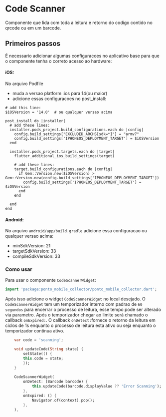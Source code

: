 # Code Scanner

Componente que lida com toda a leitura e retorno do codigo contido no qrcode ou em um barcode.

##  Primeiros passos

É necessario adicionar algumas configuracoes no aplicativo base para que o componente tenha o correto acesso ao hardware:
#### iOS:
No arquivo Podfile
- muda a versao platform :ios para 14(ou maior)
- adicione essas configuracoes no post_install:
```
# add this line:
$iOSVersion = '14.0'  # ou qualquer versao acima

post_install do |installer|
  # add these lines:
  installer.pods_project.build_configurations.each do |config|
    config.build_settings["EXCLUDED_ARCHS[sdk=*]"] = "armv7"
    config.build_settings['IPHONEOS_DEPLOYMENT_TARGET'] = $iOSVersion
  end

  installer.pods_project.targets.each do |target|
    flutter_additional_ios_build_settings(target)

    # add these lines:
    target.build_configurations.each do |config|
      if Gem::Version.new($iOSVersion) > Gem::Version.new(config.build_settings['IPHONEOS_DEPLOYMENT_TARGET'])
        config.build_settings['IPHONEOS_DEPLOYMENT_TARGET'] = $iOSVersion
      end
    end

  end
end
```
#### Android:
No arquivo `android/app/build.gradle` adicione essa configuracao ou qualquer versao acima:
- minSdkVersion: 21
- targetSdkVersion: 33
- compileSdkVersion: 33

### Como usar

Para usar o componente `CodeScannerWidget`:

```dart
import 'package:ponto_mobile_collector/ponto_mobile_collector.dart';
```

Após isso adicione o widget `CodeScannerWidget` no local desejado.
O `CodeScannerWidget` tem um temporizador interno com padrao de `60 segundos` para encerrar o processo de leitura, esse tempo pode ser alterado via parametro.
Após o temporizador chegar ao limite será chamado o callback `onExpired:`.
O callback `onDetect:`fornece o retorno da leitura em ciclos de 1s enquanto o processo de leitura esta ativo ou seja enquanto o temporizador continua ativo.

```dart
    var code = 'scanning';

    void updateCode(String state) {
        setState(() {
        this.code = state;
        });
    }
    
    CodeScannerWidget(
        onDetect: (Barcode barcode) {
            this.updateCode(barcode.displayValue ?? 'Error Scanning');
        },
        onExpired: () {
            Navigator.of(context).pop();
        },
    ),
    
```
